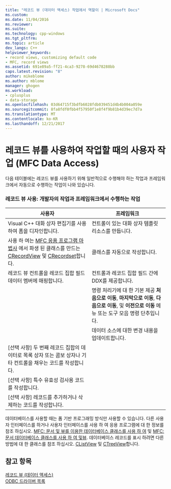 ```yaml
---
title: "레코드 뷰 (데이터 액세스) 작업에서 역할이 | Microsoft Docs"
ms.custom: 
ms.date: 11/04/2016
ms.reviewer: 
ms.suite: 
ms.technology: cpp-windows
ms.tgt_pltfrm: 
ms.topic: article
dev_langs: C++
helpviewer_keywords:
- record views, customizing default code
- MFC, record views
ms.assetid: 691e89a5-ff21-4ca3-9278-69d4678288bb
caps.latest.revision: "8"
author: mikeblome
ms.author: mblome
manager: ghogen
ms.workload:
- cplusplus
- data-storage
ms.openlocfilehash: 03d64715f3bdfb6028fdb039451d4b4b004a059e
ms.sourcegitcommit: 8fa8fdf0fbb4f57950f1e8f4f9b81b4d39ec7d7a
ms.translationtype: MT
ms.contentlocale: ko-KR
ms.lasthandoff: 12/21/2017
---
```

# <a name="your-role-in-working-with-a-record-view--mfc-data-access"></a>레코드 뷰를 사용하여 작업할 때의 사용자 작업  (MFC Data Access)
다음 테이블에는 레코드 뷰를 사용하기 위해 일반적으로 수행해야 하는 작업과 프레임워크에서 자동으로 수행하는 작업이 나와 있습니다.  
  
### <a name="working-with-a-record-view-you-and-the-framework"></a>레코드 뷰 사용: 개발자의 작업과 프레임워크에서 수행하는 작업  
  
|사용자|프레임워크|  
|---------|-------------------|  
|Visual C++ 대화 상자 편집기를 사용하여 폼을 디자인합니다.|컨트롤이 있는 대화 상자 템플릿 리소스를 만듭니다.|  
|사용 하 여는 [MFC 응용 프로그램 마법사](../mfc/reference/database-support-mfc-application-wizard.md) 에서 파생 된 클래스를 만드는 [CRecordView](../mfc/reference/crecordview-class.md) 및 [CRecordset](../mfc/reference/crecordset-class.md)합니다.|클래스를 자동으로 작성합니다.|  
|레코드 뷰 컨트롤을 레코드 집합 필드 데이터 멤버에 매핑합니다.|컨트롤과 레코드 집합 필드 간에 DDX를 제공합니다.|  
||명령 처리기에 대 한 기본 제공 **처음으로 이동**, **마지막으로 이동**, **다음으로 이동**, 및 **이전으로 이동** 메뉴 또는 도구 모음 명령 단추입니다.|  
||데이터 소스에 대한 변경 내용을 업데이트합니다.|  
|[선택 사항] 두 번째 레코드 집합의 데이터로 목록 상자 또는 콤보 상자나 기타 컨트롤을 채우는 코드를 작성합니다.||  
|[선택 사항] 특수 유효성 검사용 코드를 작성합니다.||  
|[선택 사항] 레코드를 추가하거나 삭제하는 코드를 작성합니다.||  
  
 데이터베이스를 사용할 때는 폼 기반 프로그래밍 방식만 사용할 수 있습니다. 다른 사용자 인터페이스를 하거나 사용자 인터페이스를 사용 하 여 응용 프로그램에 대 한 정보를 참조 하십시오. [MFC: 문서 및 뷰를 이용한 데이터베이스 클래스를 사용 하 여](../data/mfc-using-database-classes-with-documents-and-views.md) 및 [MFC: 문서 데이터베이스 클래스를 사용 하 여 및뷰](../data/mfc-using-database-classes-without-documents-and-views.md). 데이터베이스 레코드를 표시 하려면 다른 방법에 대 한 클래스를 참조 하십시오. [CListView](../mfc/reference/clistview-class.md) 및 [CTreeView](../mfc/reference/ctreeview-class.md)합니다.  
  
## <a name="see-also"></a>참고 항목  
 [레코드 뷰 (데이터 액세스)](../data/record-views-mfc-data-access.md)   
 [ODBC 드라이버 목록](../data/odbc/odbc-driver-list.md)